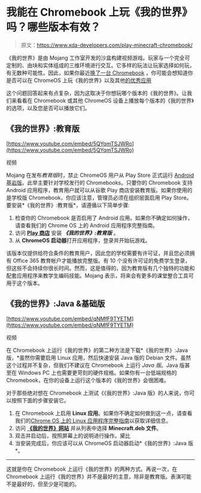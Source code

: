 # 我能在 Chromebook 上玩《我的世界》吗？哪些版本有效？

> 原文：<https://www.xda-developers.com/play-minecraft-chromebook/>

《我的世界》是由 Mojang 工作室开发的沙盒构建视频游戏。玩家与一个完全可定制的、由块和实体组成的三维环境进行交互。它多样的玩法让玩家选择如何玩，有无数种可能性。因此，如果你最近[换了一台 Chromebook](https://www.xda-developers.com/best-chromebooks/) ，你可能会想知道你是否可以在 ChromeOS 上玩《我的世界》以及其他[的优秀应用](http://www.xda-developers.com/what-apps-run-on-chrome-os/)

这个问题回答起来有点复杂，因为这取决于你想玩哪个版本的《我的世界》。让我们来看看在 Chromebook 或其他 ChromeOS 设备上播放每个版本的《我的世界》的选项，以及您是否可以播放它们。

## 《我的世界》:教育版

[https://www.youtube.com/embed/5QYqmTSJWRo](https://www.youtube.com/embed/5QYqmTSJWRo)

视频

Mojang 在发布*教育版*时，禁止 ChromeOS 用户从 Play Store 正式运行 [Android 基岩版](https://www.xda-developers.com/android-apps-chrome-os/)。此举主要针对学校发行的 Chromebooks。只要你的 Chromebook 支持 Android 应用程序，教育用户就可以从谷歌 Play 商店安装教育版。如果你使用的是学校版 Chromebook，你应该注意，管理员必须在组织层面启用 Play Store。要安装*《我的世界》:教育版*，请遵循以下简单步骤:

1.  检查你的 Chromebook 是否启用了 Android 应用。如果你不确定如何操作，请查看我们的 Chrome OS 上的 Android 应用程序完整指南。
2.  访问 **[Play 商店](http://play.google.com/store/apps/details?id=com.mojang.minecraftedu)** 安装 ***《我的世界》:教育版*** 。
3.  从 **ChromeOS 启动器**打开应用程序，登录并开始玩游戏。

该版本仅提供给符合条件的教育用户，因此您的学校需要有许可证，并且您必须拥有 Office 365 教育帐户才能播放完整版。有 10 个没有许可证的免费学生登录，但这些不会持续你很长时间。然而，这是值得的，因为教育版有几个独特的功能和配套应用程序来教学生编码技能。Mojang 表示，将来会有更多的课堂整合工具可用于这个版本。

## 《我的世界》:Java &基础版

[https://www.youtube.com/embed/qNMfF9TYETM](https://www.youtube.com/embed/qNMfF9TYETM)

视频

在 Chromebook 上运行《我的世界》的第二种方法是下载*《我的世界》:Java 版，*虽然你需要启用 Linux 应用，然后快速安装 Java 版的 Debian 文件。虽然这个过程并不复杂，但我们不建议在 Chromebook 上运行 *Java 版*。Java 版甚至在 Windows PC 上也需要更苛刻的硬件规格。如果你有一台低端规格的 Chromebook，在你的设备上运行这个版本的《我的世界》会很困难。

对于那些绝对想在 Chromebook 上测试《《我的世界》:Java 版》的人来说，你可以按照下面的步骤安装它。

1.  在 Chromebook 上启用 **Linux 应用**。如果你不确定如何做到这一点，请查看我们的[Chrome OS 上的 Linux 应用程序完整指南](https://www.xda-developers.com/linux-apps-chrome-os/)以获取详细信息。
2.  访问 **[《我的世界》网站](http://www.minecraft.net/en-us/download/alternative)** 并从列表中选择 **Minecraft.deb 文件**。
3.  双击并启动后，按照屏幕上的说明进行操作。黛比
4.  当安装完成后，你应该可以从 ChromeOS 启动器启动*《我的世界》:Java 版*。

* * *

这就是你在 Chromebook 上运行《我的世界》的两种方式。再说一次，在 Chromebook 上运行《我的世界》并不是最好的主意，除非是教育版。表演可能不是最好的，但至少是可能的。
